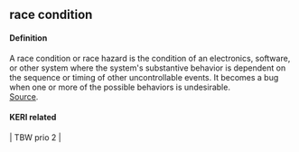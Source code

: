## race condition

<h4>Definition</h4><p>A race condition or race hazard is the condition of an electronics, software, or other system where the system&#39;s substantive behavior is dependent on the sequence or timing of other uncontrollable events. It becomes a bug when one or more of the possible behaviors is undesirable.<br><a href="https://en.wikipedia.org/wiki/Race_condition">Source</a>.</p><h4>KERI related</h4><p>| TBW prio 2 |</p>

